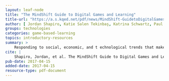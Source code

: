 ```yaml
---
layout: leaf-node
title: "The MindShift Guide to Digital Games and Learning"
title-url: "https://a.s.kqed.net/pdf/news/MindShift-GuidetoDigitalGamesandLearning.pdf"
author: [ Jordan Shapiro, Katie Salen Tekinbaş, Katrina Schwartz, Paul Davarsi ]
groups: technologies
categories: game-based-learning
topics: introductory-resources
summary: >
    Responding to social, economic, and t echnological trends that make games the most powerful medium for reaching young learners, The Educati on Arcade project, based in the MIT Comparative Media Studies Program, seeks to prototype games that teach, develop curricula r materials which support existing commercial titles, and help prepare teachers to use games in the classroom. This article reports on the first three prototypes that are producing: Supercharged! (electromagnetism); Envir onmental Detectives (environmental science);and Revolution (American history). 
cite: |
    Shapiro, Jordan, et al. The MindShift Guide to Digital Games and Learning.  Retrieved from: https://a.s.kqed.net/pdf/news/MindShift-GuidetoDigitalGamesandLearning.pdf
pub-date: 2017-04-15
added-date: 2017-04-15
resource-type: pdf-document
---
```


